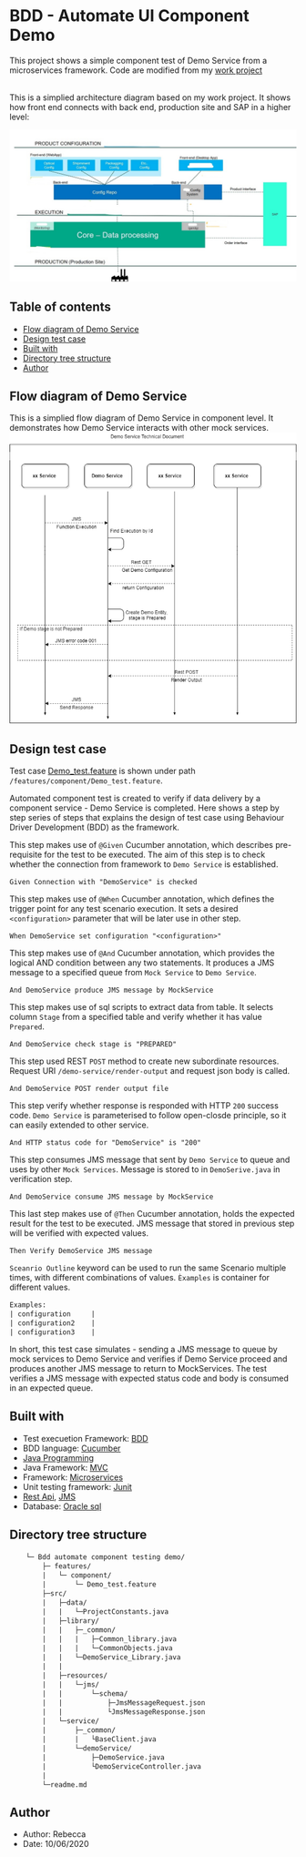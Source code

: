 # BDD - Automate UI Component Demo
This project shows a simple component test of Demo Service from a microservices framework. Code are modified from my [work project](https://rebecca-li-portfolio.imfast.io/)

<br>
This is a simplied architecture diagram based on my work project. It shows how front end connects with back end, production site and SAP in a higher level:

![alt text](https://github.com/Rebe001/BDD-automate-component-testing-demo/blob/master/images/project_archiecture.jpg?raw=true)



## Table of contents
* [Flow diagram of Demo Service](#flow-diagram-of-demo-service)
* [Design test case](#design-test-case)
* [Built with](#built-with)
* [Directory tree structure](#directory-tree-structure)
* [Author](#author)

## Flow diagram of Demo Service

This is a simplied flow diagram of Demo Service in component level. It demonstrates how Demo Service interacts with other mock services.
<br> 
![alt text](https://github.com/Rebe001/BDD-automate-component-testing-demo/blob/master/images/demo_service_flow_diagram.png?raw=true)




## Design test case

Test case [Demo_test.feature](/features/component/Demo_test.feature) is shown under path `/features/component/Demo_test.feature`.

Automated component test is created to verify if data delivery by a component service - Demo Service is completed. Here shows a step by step series of steps that explains the design of test case using Behaviour Driver Development (BDD) as the framework.

This step makes use of `@Given` Cucumber annotation, which describes pre-requisite for the test to be executed. The aim of this step is to check whether the connection from framework to `Demo Service` is established.

```
Given Connection with "DemoService" is checked
```
This step makes use of `@When` Cucumber annotation, which defines the trigger point for any test scenario execution. It sets a desired `<configuration>` parameter that will be later use in other step.

```
When DemoService set configuration "<configuration>"
```
This step makes use of `@And` Cucumber annotation, which provides the logical AND condition between any two statements. It produces a JMS message to a specified queue from `Mock Service` to `Demo Service`.
```
And DemoService produce JMS message by MockService
```
This step makes use of sql scripts to extract data from table. It selects column `Stage` from a specified table and verify whether it has value `Prepared`.
```
And DemoService check stage is "PREPARED"
```
This step used REST `POST` method to create new subordinate resources. Request URI `/demo-service/render-output` and request json body is called.
```
And DemoService POST render output file
```
This step verify whether response is responded with HTTP `200` success code. `Demo Service` is parameterised to follow open-closde principle, so it can easily extended to other service.
```
And HTTP status code for "DemoService" is "200"
```
This step consumes JMS message that sent by `Demo Service` to queue and uses by other `Mock Services`. Message is stored to in `DemoSerive.java` in verification step.
```
And DemoService consume JMS message by MockService
```
This last step makes use of `@Then` Cucumber annotation, holds the expected result for the test to be executed. JMS message that stored in previous step will be verified with expected values.
```
Then Verify DemoService JMS message
```
`Sceanrio Outline` keyword can be used to run the same Scenario multiple times, with different combinations of values. `Èxamples` is container for different values.

```
Examples:
| configuration     |
| configuration2    |
| configuration3  	|
```

In short, this test case simulates - sending a JMS message to queue by mock services to Demo Service and verifies if Demo Service proceed and produces another JMS message to return to MockServices. The test verifies a JMS message with expected status code and body is consumed in an expected queue.



## Built with
 
* Test execuetion Framework: [BDD](https://cucumber.io/docs/bdd/)
* BDD language: [Cucumber](https://cucumber.io/docs/guides/overview/)
* [Java Programming](https://java.com/en/download/faq/whatis_java.xml)
* Java Framework: [MVC](https://www.oracle.com/technical-resources/articles/javase/mvc.html)
* Framework: [Microservices](https://spring.io/blog/2015/07/14/microservices-with-spring)
* Unit testing framework: [Junit](https://junit.org/junit4/)
* [Rest Api](https://www.restapitutorial.com/), [JMS](https://www.oracle.com/java/technologies/java-message-service.html)
* Database: [Oracle sql](https://www.oracle.com/database/technologies/appdev/sqldeveloper-landing.html)

	




## Directory tree structure
```
	└─ Bdd automate component testing demo/
		├─ features/
		|	└─ component/
		|		└─ Demo_test.feature
		├─src/
		|	├─data/
		|	|	└─ProjectConstants.java
		|	├─library/
		|	|	├─_common/
		|	|	|	├─Common_library.java
		|	|	|	└─CommonObjects.java
		|	|	└─DemoService_Library.java
		|	|	
		|	├─resources/
		|	|	└─jms/
		|	|		└─schema/
		|	|			├─JmsMessageRequest.json
		|	|			└JmsMessageResponse.json
		|	└─service/
		|		├─_common/
		|		|	└BaseClient.java
		|		└─demoService/
		|			├─DemoService.java
		|			└DemoServiceController.java
		|	
		└─readme.md
``` 
   

## Author

* Author: Rebecca
* Date: 10/06/2020